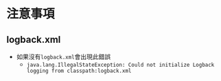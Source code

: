 # 注意事項

## logback.xml
- 如果沒有`logback.xml`會出現此錯誤
  - `java.lang.IllegalStateException: Could not initialize Logback logging from classpath:logback.xml`
